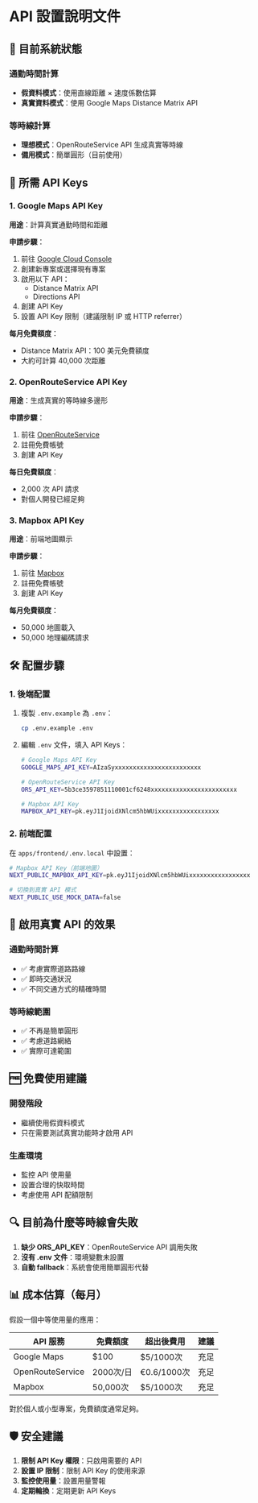 # API 設置說明文件

## 📍 目前系統狀態

### 通勤時間計算
- **假資料模式**：使用直線距離 × 速度係數估算
- **真實資料模式**：使用 Google Maps Distance Matrix API

### 等時線計算  
- **理想模式**：OpenRouteService API 生成真實等時線
- **備用模式**：簡單圓形（目前使用）

## 🔑 所需 API Keys

### 1. Google Maps API Key
**用途**：計算真實通勤時間和距離

**申請步驟**：
1. 前往 [Google Cloud Console](https://console.cloud.google.com/)
2. 創建新專案或選擇現有專案
3. 啟用以下 API：
   - Distance Matrix API
   - Directions API
4. 創建 API Key
5. 設置 API Key 限制（建議限制 IP 或 HTTP referrer）

**每月免費額度**：
- Distance Matrix API：100 美元免費額度
- 大約可計算 40,000 次距離

### 2. OpenRouteService API Key
**用途**：生成真實的等時線多邊形

**申請步驟**：
1. 前往 [OpenRouteService](https://openrouteservice.org/dev/#/signup)
2. 註冊免費帳號
3. 創建 API Key

**每日免費額度**：
- 2,000 次 API 請求
- 對個人開發已經足夠

### 3. Mapbox API Key
**用途**：前端地圖顯示

**申請步驟**：
1. 前往 [Mapbox](https://account.mapbox.com/)
2. 註冊免費帳號
3. 創建 API Key

**每月免費額度**：
- 50,000 地圖載入
- 50,000 地理編碼請求

## 🛠️ 配置步驟

### 1. 後端配置
1. 複製 `.env.example` 為 `.env`：
   ```bash
   cp .env.example .env
   ```

2. 編輯 `.env` 文件，填入 API Keys：
   ```bash
   # Google Maps API Key
   GOOGLE_MAPS_API_KEY=AIzaSyxxxxxxxxxxxxxxxxxxxxxxxx
   
   # OpenRouteService API Key  
   ORS_API_KEY=5b3ce3597851110001cf6248xxxxxxxxxxxxxxxxxxxxxxxx
   
   # Mapbox API Key
   MAPBOX_API_KEY=pk.eyJ1IjoidXNlcm5hbWUixxxxxxxxxxxxxxxxx
   ```

### 2. 前端配置
在 `apps/frontend/.env.local` 中設置：
```bash
# Mapbox API Key（前端地圖）
NEXT_PUBLIC_MAPBOX_API_KEY=pk.eyJ1IjoidXNlcm5hbWUixxxxxxxxxxxxxxxxx

# 切換到真實 API 模式
NEXT_PUBLIC_USE_MOCK_DATA=false
```

## 🚀 啟用真實 API 的效果

### 通勤時間計算
- ✅ 考慮實際道路路線
- ✅ 即時交通狀況
- ✅ 不同交通方式的精確時間

### 等時線範圍
- ✅ 不再是簡單圓形
- ✅ 考慮道路網絡
- ✅ 實際可達範圍

## 🆓 免費使用建議

### 開發階段
- 繼續使用假資料模式
- 只在需要測試真實功能時才啟用 API

### 生產環境
- 監控 API 使用量
- 設置合理的快取時間
- 考慮使用 API 配額限制

## 🔍 目前為什麼等時線會失敗

1. **缺少 ORS_API_KEY**：OpenRouteService API 調用失敗
2. **沒有 .env 文件**：環境變數未設置
3. **自動 fallback**：系統會使用簡單圓形代替

## 📊 成本估算（每月）

假設一個中等使用量的應用：

| API 服務 | 免費額度 | 超出後費用 | 建議 |
|---------|---------|------------|------|
| Google Maps | $100 | $5/1000次 | 充足 |
| OpenRouteService | 2000次/日 | €0.6/1000次 | 充足 |
| Mapbox | 50,000次 | $5/1000次 | 充足 |

對於個人或小型專案，免費額度通常足夠。

## 🛡️ 安全建議

1. **限制 API Key 權限**：只啟用需要的 API
2. **設置 IP 限制**：限制 API Key 的使用來源
3. **監控使用量**：設置用量警報
4. **定期輪換**：定期更新 API Keys 